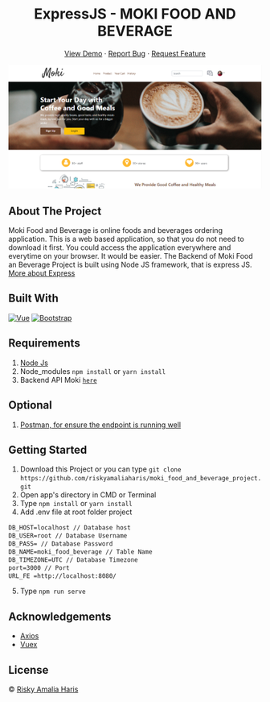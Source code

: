 <h1 align='center'>ExpressJS - MOKI FOOD AND BEVERAGE</h1>
  <p align="center">
    <a href="">View Demo</a>
    ·
    <a href="https://github.com/riskyamaliaharis/moki_food_and_beverage_project/issues">Report Bug</a>
    ·
    <a href="https://github.com/riskyamaliaharis/moki_food_and_beverage_project/pulls">Request Feature</a>
  </p>

![Image Banner](src/assets/img/moki.png)

## About The Project

Moki Food and Beverage is online foods and beverages ordering application.
This is a web based application, so that you do not need to download it first.
You could access the application everywhere and everytime on your browser.
It would be easier. The Backend of Moki Food an Beverage Project is built using Node JS framework, that is express JS.
[More about Express](https://en.wikipedia.org/wiki/Express.js)

## Built With

[![Vue](https://img.shields.io/badge/Vue-v2.6.11-green)](https://github.com/vuejs/vue)
[![Bootstrap](https://img.shields.io/badge/Bootstrap-v4.5.x-blue)](https://github.com/bootstrap-vue/bootstrap-vue)

## Requirements

1. <a href="https://nodejs.org/en/download/">Node Js</a>
2. Node_modules `npm install` or `yarn install`
3. Backend API Moki [`here`](https://github.com/riskyamaliaharis/moki_backend)

## Optional

1. <a href="https://documenter.getpostman.com/view/13454431/TVsoGpzz">Postman, for ensure the endpoint is running well</a>

## Getting Started

1. Download this Project or you can type `git clone https://github.com/riskyamaliaharis/moki_food_and_beverage_project.git`
2. Open app's directory in CMD or Terminal
3. Type `npm install` or `yarn install`
4. Add .env file at root folder project

```
DB_HOST=localhost // Database host
DB_USER=root // Database Username
DB_PASS= // Database Password
DB_NAME=moki_food_beverage // Table Name
DB_TIMEZONE=UTC // Database Timezone
port=3000 // Port
URL_FE =http://localhost:8080/
```

5. Type `npm run serve`

## Acknowledgements

- [Axios](https://www.npmjs.com/package/axios)
- [Vuex](https://vuex.vuejs.org/)

## License

© [Risky Amalia Haris](https://github.com/riskyamaliaharis)<br>
